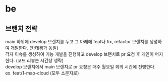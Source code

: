 # be

## 브랜치 전략
main 하위에 develop 브랜치를 두고 그 아래에 feat나 fix, refactor 브랜치를 생성하여 개발한다. (카테캠과 동일) <br/>
각자 이슈를 생성하여 기능 개발을 진행하고 develop 브랜치로 pr 요청 후 개인이 머지한다. (코드 리뷰는 시간상 생략) <br/>
develop 브랜치에서 main 브랜치로 pr 요청은 매주 월요일 회의 시간에 진행한다. <br/>
ex. feat/1-map-cloud (모두 소문자로) <br/>
